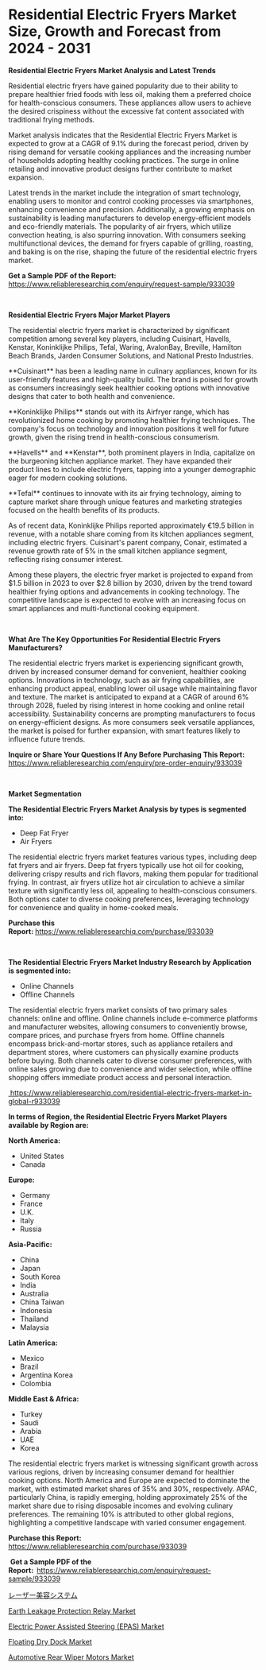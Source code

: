 <p><h1>Residential Electric Fryers Market Size, Growth and Forecast from 2024 - 2031</h1></p><p><strong>Residential Electric Fryers Market Analysis and Latest Trends</strong></p>
<p><p>Residential electric fryers have gained popularity due to their ability to prepare healthier fried foods with less oil, making them a preferred choice for health-conscious consumers. These appliances allow users to achieve the desired crispiness without the excessive fat content associated with traditional frying methods. </p><p>Market analysis indicates that the Residential Electric Fryers Market is expected to grow at a CAGR of 9.1% during the forecast period, driven by rising demand for versatile cooking appliances and the increasing number of households adopting healthy cooking practices. The surge in online retailing and innovative product designs further contribute to market expansion. </p><p>Latest trends in the market include the integration of smart technology, enabling users to monitor and control cooking processes via smartphones, enhancing convenience and precision. Additionally, a growing emphasis on sustainability is leading manufacturers to develop energy-efficient models and eco-friendly materials. The popularity of air fryers, which utilize convection heating, is also spurring innovation. With consumers seeking multifunctional devices, the demand for fryers capable of grilling, roasting, and baking is on the rise, shaping the future of the residential electric fryers market.</p></p>
<p><strong>Get a Sample PDF of the Report:&nbsp;</strong> <a href="https://www.reliableresearchiq.com/enquiry/request-sample/933039">https://www.reliableresearchiq.com/enquiry/request-sample/933039</a></p>
<p>&nbsp;</p>
<p><strong>Residential Electric Fryers Major Market Players</strong></p>
<p><p>The residential electric fryers market is characterized by significant competition among several key players, including Cuisinart, Havells, Kenstar, Koninklijke Philips, Tefal, Waring, AvalonBay, Breville, Hamilton Beach Brands, Jarden Consumer Solutions, and National Presto Industries. </p><p>**Cuisinart** has been a leading name in culinary appliances, known for its user-friendly features and high-quality build. The brand is poised for growth as consumers increasingly seek healthier cooking options with innovative designs that cater to both health and convenience.</p><p>**Koninklijke Philips** stands out with its Airfryer range, which has revolutionized home cooking by promoting healthier frying techniques. The company's focus on technology and innovation positions it well for future growth, given the rising trend in health-conscious consumerism.</p><p>**Havells** and **Kenstar**, both prominent players in India, capitalize on the burgeoning kitchen appliance market. They have expanded their product lines to include electric fryers, tapping into a younger demographic eager for modern cooking solutions. </p><p>**Tefal** continues to innovate with its air frying technology, aiming to capture market share through unique features and marketing strategies focused on the health benefits of its products.</p><p>As of recent data, Koninklijke Philips reported approximately €19.5 billion in revenue, with a notable share coming from its kitchen appliances segment, including electric fryers. Cuisinart's parent company, Conair, estimated a revenue growth rate of 5% in the small kitchen appliance segment, reflecting rising consumer interest.</p><p>Among these players, the electric fryer market is projected to expand from $1.5 billion in 2023 to over $2.8 billion by 2030, driven by the trend toward healthier frying options and advancements in cooking technology. The competitive landscape is expected to evolve with an increasing focus on smart appliances and multi-functional cooking equipment.</p></p>
<p>&nbsp;</p>
<p><strong>What Are The Key Opportunities For Residential Electric Fryers Manufacturers?</strong></p>
<p><p>The residential electric fryers market is experiencing significant growth, driven by increased consumer demand for convenient, healthier cooking options. Innovations in technology, such as air frying capabilities, are enhancing product appeal, enabling lower oil usage while maintaining flavor and texture. The market is anticipated to expand at a CAGR of around 6% through 2028, fueled by rising interest in home cooking and online retail accessibility. Sustainability concerns are prompting manufacturers to focus on energy-efficient designs. As more consumers seek versatile appliances, the market is poised for further expansion, with smart features likely to influence future trends.</p></p>
<p><strong>Inquire or Share Your Questions If Any Before Purchasing This Report:</strong> <a href="https://www.reliableresearchiq.com/enquiry/pre-order-enquiry/933039">https://www.reliableresearchiq.com/enquiry/pre-order-enquiry/933039</a></p>
<p>&nbsp;</p>
<p><strong>Market Segmentation</strong></p>
<p><strong>The Residential Electric Fryers Market Analysis by types is segmented into:</strong></p>
<p><ul><li>Deep Fat Fryer</li><li>Air Fryers</li></ul></p>
<p><p>The residential electric fryers market features various types, including deep fat fryers and air fryers. Deep fat fryers typically use hot oil for cooking, delivering crispy results and rich flavors, making them popular for traditional frying. In contrast, air fryers utilize hot air circulation to achieve a similar texture with significantly less oil, appealing to health-conscious consumers. Both options cater to diverse cooking preferences, leveraging technology for convenience and quality in home-cooked meals.</p></p>
<p><strong>Purchase this Report:&nbsp;</strong><a href="https://www.reliableresearchiq.com/purchase/933039">https://www.reliableresearchiq.com/purchase/933039</a></p>
<p>&nbsp;</p>
<p><strong>The Residential Electric Fryers Market Industry Research by Application is segmented into:</strong></p>
<p><ul><li>Online Channels</li><li>Offline Channels</li></ul></p>
<p><p>The residential electric fryers market consists of two primary sales channels: online and offline. Online channels include e-commerce platforms and manufacturer websites, allowing consumers to conveniently browse, compare prices, and purchase fryers from home. Offline channels encompass brick-and-mortar stores, such as appliance retailers and department stores, where customers can physically examine products before buying. Both channels cater to diverse consumer preferences, with online sales growing due to convenience and wider selection, while offline shopping offers immediate product access and personal interaction.</p></p>
<p><a href="https://www.reliableresearchiq.com/residential-electric-fryers-market-in-global-r933039">&nbsp;https://www.reliableresearchiq.com/residential-electric-fryers-market-in-global-r933039</a></p>
<p><strong>In terms of Region, the Residential Electric Fryers Market Players available by Region are:</strong></p>
<p>
    <p> <strong> North America: </strong>
        <ul>
            <li>United States</li>
            <li>Canada</li>
        </ul>
        </p> 
    <p> <strong> Europe: </strong>
        <ul>
            <li>Germany</li>
            <li>France</li>
            <li>U.K.</li>
            <li>Italy</li>
            <li>Russia</li>
        </ul>
        </p> 
    <p> <strong> Asia-Pacific: </strong>
        <ul>
            <li>China</li>
            <li>Japan</li>
            <li>South Korea</li>
            <li>India</li>
            <li>Australia</li>
            <li>China Taiwan</li>
            <li>Indonesia</li>
            <li>Thailand</li>
            <li>Malaysia</li>
        </ul>
        </p> 
    <p> <strong> Latin America: </strong>
        <ul>
            <li>Mexico</li>
            <li>Brazil</li>
            <li>Argentina Korea</li>
            <li>Colombia</li>
        </ul>
        </p> 
    <p> <strong> Middle East & Africa: </strong>
        <ul>
            <li>Turkey</li>
            <li>Saudi</li>
            <li>Arabia</li>
            <li>UAE</li>
            <li>Korea</li>
        </ul>
    </p>
    </p>
<p><p>The residential electric fryers market is witnessing significant growth across various regions, driven by increasing consumer demand for healthier cooking options. North America and Europe are expected to dominate the market, with estimated market shares of 35% and 30%, respectively. APAC, particularly China, is rapidly emerging, holding approximately 25% of the market share due to rising disposable incomes and evolving culinary preferences. The remaining 10% is attributed to other global regions, highlighting a competitive landscape with varied consumer engagement.</p></p>
<p><strong>Purchase this Report: </strong><a href="https://www.reliableresearchiq.com/purchase/933039">https://www.reliableresearchiq.com/purchase/933039</a></p>
<p>&nbsp;<strong>Get a Sample PDF of the Report:&nbsp;&nbsp;</strong><a href="https://www.reliableresearchiq.com/enquiry/request-sample/933039">https://www.reliableresearchiq.com/enquiry/request-sample/933039</a></p>
<p><strong></strong></p>
<p><p><a href="https://medium.com/@maudward1907/laser-beauty-system-market-%E3%81%AE%E3%82%B0%E3%83%AD%E3%83%BC%E3%83%90%E3%83%AB%E5%B8%82%E5%A0%B4%E6%A6%82%E8%A6%81%E3%81%AF-%E4%B8%96%E7%95%8C%E3%81%8A%E3%82%88%E3%81%B3%E4%B8%BB%E8%A6%81%E5%B8%82%E5%A0%B4%E3%81%AB%E3%81%8A%E3%81%91%E3%82%8B%E6%A5%AD%E7%95%8C%E3%81%AB%E5%BD%B1%E9%9F%BF%E3%82%92%E4%B8%8E%E3%81%88%E3%82%8B%E4%B8%BB%E8%A6%81%E3%81%AA%E3%83%88%E3%83%AC%E3%83%B3%E3%83%89%E3%81%AB%E3%81%A4%E3%81%84%E3%81%A6-%E7%8B%AC%E8%87%AA%E3%81%AE%E8%A6%96%E7%82%B9%E3%82%92%E6%8F%90%E4%BE%9B%E3%81%97%E3%81%BE%E3%81%99-8e6c25a969d0">レーザー美容システム</a></p><p><a href="https://medium.com/@kathleenjacksond658/the-earth-leakage-protection-relay-market-prioritizes-cost-control-and-efficiency-enhancement-c69fab377d57">Earth Leakage Protection Relay Market</a></p><p><a href="https://issuu.com/reportprime-2/docs/electric-power-assisted-steering-ep_10035373c00d9e">Electric Power Assisted Steering (EPAS) Market</a></p><p><a href="https://medium.com/@kathleenjacksond658/the-floating-dry-dock-industry-analysis-report-offers-a-comprehensive-and-current-examination-of-43c2e67ff5a6">Floating Dry Dock Market</a></p><p><a href="https://issuu.com/reportprime-2/docs/automotive-rear-wiper-motors-market_c635eba2d9a05b">Automotive Rear Wiper Motors Market</a></p></p>